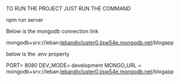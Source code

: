 TO RUN THE PROJECT JUST RUN THE COMMAND 

npm run server 


Below is the mongodb connection link

  mongodb+srv://leban:leban@cluster0.jjsw54e.mongodb.net/blogapp



below is the .env  property

 PORT= 8080
DEV_MODE= development
MONGO_URL = mongodb+srv://leban:leban@cluster0.jjsw54e.mongodb.net/blogapp
